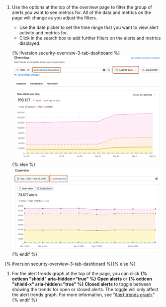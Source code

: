 1. Use the options at the top of the overview page to filter the group of alerts you want to see metrics for. All of the data and metrics on the page will change as you adjust the filters.
   * Use the date picker to set the time range that you want to view alert activity and metrics for.
   * Click in the search box to add further filters on the alerts and metrics displayed.

    {% ifversion security-overview-3-tab-dashboard %}![Screenshot of the overview page in security overview. Filtering options are outlined in dark orange, including the date picker and search field.](/assets/images/help/security-overview/security-overview-dashboard-filters-3-tab.png)
    {% else %}![Screenshot of the overview page in security overview. Filtering options are outlined in dark orange, including the date picker and search field.](/assets/images/help/security-overview/security-overview-dashboard-filters.png)
    {% endif %}

{% ifversion security-overview-3-tab-dashboard %}{% else %}
1. For the alert trends graph at the top of the page, you can click **{% octicon "shield" aria-hidden="true" %} Open alerts** or **{% octicon "shield-x" aria-hidden="true" %} Closed alerts** to toggle between showing the trends for open or closed alerts. The toggle will only affect the alert trends graph. For more information, see "[Alert trends graph](#alert-trends-graph)."
{% endif %}
